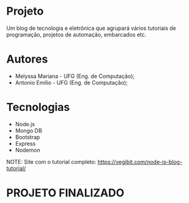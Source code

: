 # Projeto
Um blog de tecnologia e eletrônica que agrupará vários tutoriais de programação, projetos de automação, embarcados etc.

# Autores
* Melyssa Mariana - UFG (Eng. de Computação);
* Antonio Emilio - UFG (Eng. de Computação);

# Tecnologias
* Node.js
* Mongo DB
* Bootstrap
* Express
* Nodemon

NOTE: Site com o tutorial completo: https://vegibit.com/node-js-blog-tutorial/ 

# PROJETO FINALIZADO 